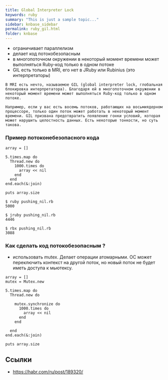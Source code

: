 ```yaml
---
title: Global Interpreter Lock
keywords: ruby
summary: "This is just a sample topic..."
sidebar: knbase_sidebar
permalink: ruby_gil.html
folder: knbase
---
```


- ограничивает параллелизм
- делает код потокобезопасным
- в многопоточном окружении в некоторый момент времени может выполняться Ruby-код только в одном потоке
- GIL есть только в MRI, его нет в JRuby или Rubinius (это интерпретаторы)

```
В MRI есть нечто, называемое GIL (global interpreter lock, глобальная блокировка интерпретатора). Благодаря ей в многопоточном окружении в некоторый момент времени может выполняться Ruby-код только в одном потоке.

Например, если у вас есть восемь потоков, работающих на восьмиядерном процессоре, только один поток может работать в некоторый момент времени. GIL призвана предотвратить появление гонки условий, которая может нарушить целостность данных. Есть некоторые тонкости, но суть такова.
```

### Пример потоконебезопасного кода
```
array = []

5.times.map do
  Thread.new do
    1000.times do
      array << nil
    end
  end
end.each(&:join)

puts array.size
```

```
$ ruby pushing_nil.rb
5000

$ jruby pushing_nil.rb
4446

$ rbx pushing_nil.rb
3088
```

### Как сделать код потокобезопасным ?
- использовать mutex. Делает операции атомарными. ОС может переключить контекст на другой поток, но новый поток не будет иметь доступа к мьютексу.
```
array = []
mutex = Mutex.new

5.times.map do
  Thread.new do

    mutex.synchronize do
      1000.times do
        array << nil
      end
    end

  end
end.each(&:join)

puts array.size
```

## Ссылки
- https://habr.com/ru/post/189320/